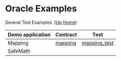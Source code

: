 # Oracle Examples

Several Test Examples. ([Up](..) [Home](..\..))

| Demo application   | Contract        | Test
| ---------          | -----           | ------------
| Mapping            | [mapping]       | [mapping_test]
| SafeMath           |                 |

[mapping]:           https://github.com/web3examples/ethereum/tree/master/test_examples/Mapping.sol
[mapping_test]:      https://github.com/web3examples/ethereum/tree/master/test_examples/Mapping_test.sol
[safemath_test]:     https://github.com/web3examples/ethereum/tree/master/test_examples/SafeMath_test.sol

